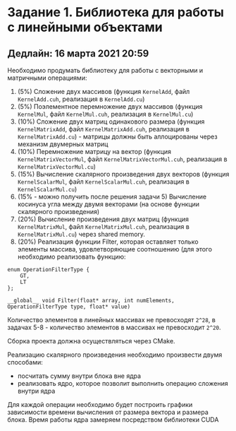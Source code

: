 # Задание 1. Библиотека для работы с линейными объектами

## Дедлайн: 16 марта 2021 20:59

Необходимо продумать библиотеку для работы с векторными и матричными операциями:

1. (5%) Сложение двух массивов (функция `KernelAdd`, файл `KernelAdd.cuh`, реализация в `KernelAdd.cu`)
2. (5%) Поэлементное перемножение двух массивов (функция `KernelMul`, файл `KernelMul.cuh`, реализация в `KernelMul.cu`)
3. (10%) Сложение двух матриц одинакового размера (функция `KernelMatrixAdd`, файл `KernelMatrixAdd.cuh`, реализация в `KernelMatrixAdd.cu`) - матрицы должны быть аллоцированы через механизм двумерных матриц
4. (10%) Перемножение матрицу на вектор (функция `KernelMatrixVectorMul`, файл `KernelMatrixVectorMul.cuh`, реализация в `KernelMatrixVectorMul.cu`)
5. (15%) Вычисление скалярного произведения двух векторов (функция `KernelScalarMul`, файл `KernelScalarMul.cuh`, реализация в `KernelScalarMul.cu`)
6. (15% - можно получить после решения задачи 5) Вычисление косинуса угла между двумя векторами (на основе функции скалярного произведения)
7. (20%) Вычисление произведения двух матриц (функция `KernelMatrixMul`, файл `KernelMatrixMul.cuh`, реализация в `KernelMatrixMul.cu`) через shared memory.
8. (20%) Реализация функции Filter, которая оставляет только элементы массива, удовлетворяющие соотношению (для этого необходимо реализовать функцию:

```
enum OperationFilterType {
    GT,
    LT
};

__global__ void Filter(float* array, int numElements, OperationFilterType type, float* value)
```
Количество элементов в линейных массивах не превосходят `2^28`, в задачах 5-8 - количество элементов в массивах не превосходит `2^20`.

Сборка проекта должна осуществляться через CMake.

Реализацию скалярного произведения необходимо произвести двумя способами:
* посчитать сумму внутри блока вне ядра
* реализовать ядро, которое позволит выполнить операцию сложения внутри ядра

Для каждой операции необходимо будет построить графики зависимости времени вычисления от размера вектора и размера блока. Время работы ядра замеряем посредством библиотеки CUDA
